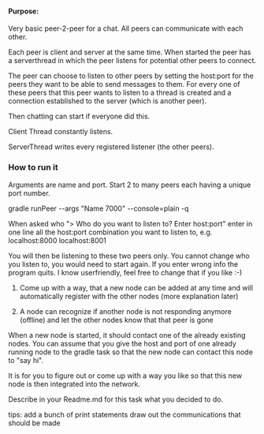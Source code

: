 #### Purpose:
Very basic peer-2-peer for a chat. All peers can communicate with each other. 

Each peer is client and server at the same time. 
When started the peer has a serverthread in which the peer listens for potential other peers to connect.

The peer can choose to listen to other peers by setting the host:port for the peers they want to be able to send messages to them. For every one of these peers that this peer wants to listen to a thread is created and a connection established to the server (which is another peer).

Then chatting can start if everyone did this. 

Client Thread constantly listens.

ServerThread writes every registered listener (the other peers). 

### How to run it

Arguments are name and port. Start 2 to many peers each having a unique port number. 

gradle runPeer --args "Name 7000" --console=plain -q

When asked who "> Who do you want to listen to? Enter host:port"
enter in one line all the host:port combination you want to listen to, e.g.
localhost:8000 localhost:8001

You will then be listening to these two peers only. You cannot change who you listen to, you would need to start again. If you enter wrong info the program quits. I know userfriendly, feel free to change that if you like :-)





1. Come up with a way, that a new node can be added at any time and will automatically register with the other nodes (more explanation later)

2. A node can recognize if another node is not responding anymore (offline) and let the
    other nodes know that that peer is gone


When a new node is started, it should contact one of the already existing nodes. You can
assume that you give the host and port of one already running node to the gradle task so
that the new node can contact this node to "say hi".

It is for you to figure out or come up with a way you like so that this new node is then
integrated into the network.

Describe in your Readme.md for this task what you decided to do.


tips:
add a bunch of print statements
draw out the communications that should be made